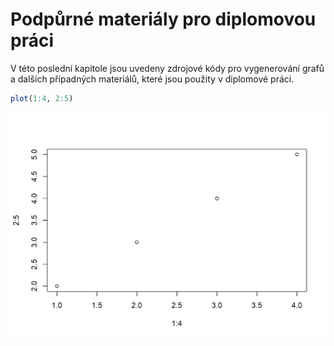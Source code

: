 # Podpůrné materiály pro diplomovou práci

V této poslední kapitole jsou uvedeny zdrojové kódy pro vygenerování grafů a dalších případných materiálů, které jsou použity v diplomové práci. 


```r
plot(1:4, 2:5)
```

<img src="13-Application_5_files/figure-html/unnamed-chunk-1-1.png" width="672" />

